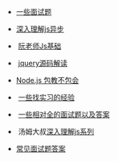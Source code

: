 
+  [一些面试题](https://github.com/qiu-deqing/FE-interview)  

+  [深入理解js异步](https://github.com/wangfupeng1988/js-async-tutorial)  

+  [阮老师Js基础](https://github.com/wangdoc/javascript-tutorial)  

+  [jquery源码解读](https://github.com/chokcoco/jQuery-)  

+  [Node.js 包教不包会](https://github.com/alsotang/node-lessons)  

+  [一些找实习的经验](https://github.com/topview-frontend/campus-recruitment/blob/master/interview/frontend_interview_by_timtsang.md) 

+  [一些相对全的面试题以及答案](https://github.com/infp/Front-end-Interview)  

+  汤姆大叔[深入理解js系列](http://www.cnblogs.com/TomXu/archive/2011/12/15/2288411.html#3848276)

+ [常见面试题答案](https://github.com/qiu-deqing/FE-interview#%E5%89%8D%E7%AB%AF%E9%9C%80%E8%A6%81%E6%B3%A8%E6%84%8F%E5%93%AA%E4%BA%9Bseo)
